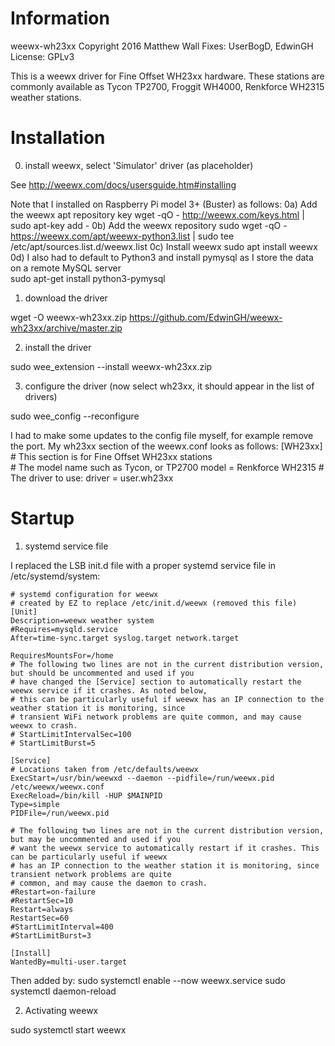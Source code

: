 # Information
weewx-wh23xx
Copyright 2016 Matthew Wall
Fixes: UserBogD, EdwinGH
License: GPLv3

This is a weewx driver for Fine Offset WH23xx hardware.  These stations are
commonly available as Tycon TP2700, Froggit WH4000, Renkforce WH2315 weather stations.

# Installation

0) install weewx, select 'Simulator' driver (as placeholder)

See http://weewx.com/docs/usersguide.htm#installing

Note that I installed on Raspberry Pi model 3+ (Buster) as follows:
0a) Add the weewx apt repository key
wget -qO - http://weewx.com/keys.html | sudo apt-key add -
0b) Add the weewx repository
sudo wget -qO - https://weewx.com/apt/weewx-python3.list | sudo tee /etc/apt/sources.list.d/weewx.list
0c) Install weewx
sudo apt install weewx
0d) I also had to default to Python3 and install pymysql as I store the data on a remote MySQL server  
sudo apt-get install python3-pymysql

1) download the driver

wget -O weewx-wh23xx.zip https://github.com/EdwinGH/weewx-wh23xx/archive/master.zip

2) install the driver

sudo wee_extension --install weewx-wh23xx.zip

3) configure the driver (now select wh23xx, it should appear in the list of drivers)

sudo wee_config --reconfigure

I had to make some updates to the config file myself, for example remove the port. My wh23xx section of the weewx.conf looks as follows:
[WH23xx]
    # This section is for Fine Offset WH23xx stations    
    # The model name such as Tycon, or TP2700
    model = Renkforce WH2315
    # The driver to use:
    driver = user.wh23xx

# Startup

1) systemd service file

I replaced the LSB init.d file with a proper systemd service file in /etc/systemd/system:
```
# systemd configuration for weewx
# created by EZ to replace /etc/init.d/weewx (removed this file)
[Unit]
Description=weewx weather system
#Requires=mysqld.service
After=time-sync.target syslog.target network.target

RequiresMountsFor=/home
# The following two lines are not in the current distribution version, but should be uncommented and used if you
# have changed the [Service] section to automatically restart the weewx service if it crashes. As noted below,
# this can be particularly useful if weewx has an IP connection to the weather station it is monitoring, since
# transient WiFi network problems are quite common, and may cause weewx to crash.
# StartLimitIntervalSec=100
# StartLimitBurst=5

[Service]
# Locations taken from /etc/defaults/weewx
ExecStart=/usr/bin/weewxd --daemon --pidfile=/run/weewx.pid /etc/weewx/weewx.conf
ExecReload=/bin/kill -HUP $MAINPID
Type=simple
PIDFile=/run/weewx.pid

# The following two lines are not in the current distribution version, but may be uncommented and used if you
# want the weewx service to automatically restart if it crashes. This can be particularly useful if weewx
# has an IP connection to the weather station it is monitoring, since transient network problems are quite
# common, and may cause the daemon to crash.
#Restart=on-failure
#RestartSec=10
Restart=always
RestartSec=60
#StartLimitInterval=400
#StartLimitBurst=3

[Install]
WantedBy=multi-user.target
```
Then added by:
sudo systemctl enable --now weewx.service
sudo systemctl daemon-reload

2) Activating weewx

sudo systemctl start weewx
